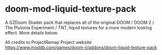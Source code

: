 # doom-mod-liquid-texture-pack
A GZDoom Shader pack that replaces all of the original DOOM / DOOM 2 / The Plutonia Experiment / TNT, liquid textures for a more modern looking effect. More details below.

All credits to ProjectRemap
Project website https://www.moddb.com/games/doom-ii/addons/doom-liquid-texture-pack
